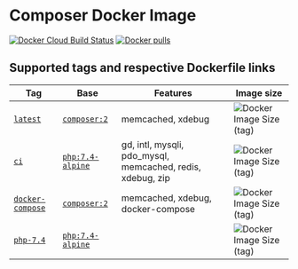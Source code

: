 # Composer Docker Image

[![Docker Cloud Build Status](https://img.shields.io/docker/cloud/build/ikaraszi/composer)](https://hub.docker.com/r/ikaraszi/composer/builds)
[![Docker pulls](https://img.shields.io/docker/pulls/ikaraszi/composer.svg)](https://hub.docker.com/r/ikaraszi/composer/)

## Supported tags and respective Dockerfile links

| Tag                                                                                                | Base                                              | Features                                                   | Image size                                                                                            |
| -------------------------------------------------------------------------------------------------- | ------------------------------------------------- | ---------------------------------------------------------- | ----------------------------------------------------------------------------------------------------- |
| [`latest`](https://github.com/raszi/docker-composer/blob/master/Dockerfile)                        | [`composer:2`](https://hub.docker.com/_/composer) | memcached, xdebug                                          | ![Docker Image Size (tag)](https://img.shields.io/docker/image-size/ikaraszi/composer/latest)         |
| [`ci`](https://github.com/raszi/docker-composer/blob/master/ci/Dockerfile)                         | [`php:7.4-alpine`](https://hub.docker.com/_/php)  | gd, intl, mysqli, pdo_mysql, memcached, redis, xdebug, zip | ![Docker Image Size (tag)](https://img.shields.io/docker/image-size/ikaraszi/composer/ci)             |
| [`docker-compose`](https://github.com/raszi/docker-composer/blob/master/docker-compose/Dockerfile) | [`composer:2`](https://hub.docker.com/_/composer) | memcached, xdebug, docker-compose                          | ![Docker Image Size (tag)](https://img.shields.io/docker/image-size/ikaraszi/composer/docker-compose) |
| [`php-7.4`](https://github.com/raszi/docker-composer/blob/master/php-7.4/Dockerfile)               | [`php:7.4-alpine`](https://hub.docker.com/_/php)  |                                                            | ![Docker Image Size (tag)](https://img.shields.io/docker/image-size/ikaraszi/composer/php-7.4)        |
